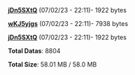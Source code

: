 [**jDn5SXtQ**](/data/jDn5SXtQ.txt) (07/02/23 - 22:11)- 1922 bytes

[**wKJ5yjgs**](/data/wKJ5yjgs.txt) (07/02/23 - 22:11)- 7938 bytes

[**jDn5SXtQ**](/data/jDn5SXtQ.txt) (07/02/23 - 22:11)- 1922 bytes

**Total Datas**: 8804

**Total Size**: 58.01 MB / 58.0 MB